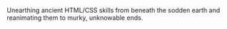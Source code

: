 Unearthing ancient HTML/CSS skills from beneath the sodden earth and reanimating them to murky, unknowable ends. 